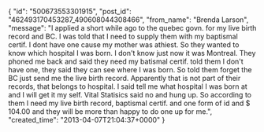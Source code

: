  {
   "id": "500673553301915",
   "post_id": "462493170453287_490608044308466",
   "from_name": "Brenda Larson",
   "message": "I applied a short while ago to the quebec govn. for my live birth record and BC. I was told that I need to supply them with my baptismal certif. I dont have one cause my mother was athiest. So they wanted to know which hospital I was born. I don't know just now it was Montreal. They phoned me back and said they need my batismal certif. told them I don't have one, they said they can see where I was born. So told them forget the BC just send me the live birth record. Apparently that is not part of their records, that belongs to hospital. I said tell me what hospital I was born at and I will get it my self. Vital Statisics said no and hung up. So according to them I need my live birth record, baptismal certif. and one form of id and $ 104.00 and they will be more than happy to do one up for me.",
   "created_time": "2013-04-07T21:04:37+0000"
 }

